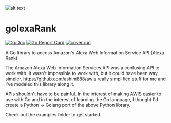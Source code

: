 ![alt text](https://raw.githubusercontent.com/qwer7y/golexaRank/master/img/golexa.png)

# golexaRank

[![GoDoc](https://godoc.org/github.com/nathany/looper?status.svg)](https://godoc.org/github.com/qwer7y/golexaRank)
[![Go Report Card](https://goreportcard.com/badge/github.com/qwer7y/golexaRank)](https://goreportcard.com/report/github.com/qwer7y/golexaRank)
[![cover.run](https://cover.run/go/https:/github.com/qwer7y/golexaRank.svg?style=flat&tag=golang-1.10)](https://cover.run/go?tag=golang-1.10&repo=https%3A%2Fgithub.com%2Fqwer7y%2FgolexaRank)

A Go library to access Amazon's Alexa Web Information Service API (Alexa Rank)

The Amazon Alexa Web Information Services API was a confusing API to work with. It wasn't impossible to work with, but it could have been way simpler. https://github.com/ashim888/awis really simplified stuff for me and I've modeled this library along it.

APIs shouldn't have to be painful. In the interest of making AWIS easier to use with Go and in the interest of learning
the Go language, I thought I'd create a Python -> Golang port of the above Python library.

Check out the examples folder to get started.
